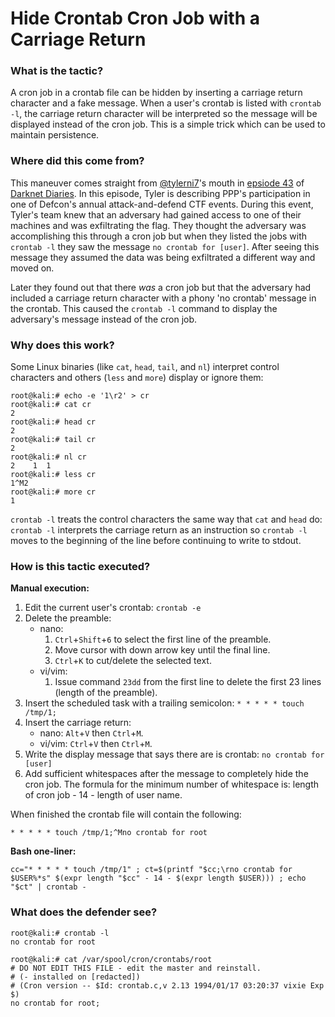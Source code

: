 # Hide Crontab Cron Job with a Carriage Return

### What is the tactic?

A cron job in a crontab file can be hidden by inserting a carriage return character and a fake message. When a user's crontab is listed with `crontab -l`, the carriage return character will be interpreted so the message will be displayed instead of the cron job. This is a simple trick which can be used to maintain persistence.

### Where did this come from?

This maneuver comes straight from [@tylerni7](https://twitter.com/tylerni7)'s mouth in [epsiode 43](https://darknetdiaries.com/episode/43/) of [Darknet Diaries](https://darknetdiaries.com/). In this episode, Tyler is describing PPP's participation in one of Defcon's annual attack-and-defend CTF events. During this event, Tyler's team knew that an adversary had gained access to one of their machines and was exfiltrating the flag. They thought the adversary was accomplishing this through a cron job but when they listed the jobs with `crontab -l` they saw the message `no crontab for [user]`. After seeing this message they assumed the data was being exfiltrated a different way and moved on.

Later they found out that there _was_ a cron job but that the adversary had included a carriage return character with a phony 'no crontab' message in the crontab. This caused the `crontab -l` command to display the adversary's message instead of the cron job. 

### Why does this work?

Some Linux binaries (like `cat`, `head`, `tail`, and `nl`) interpret control characters and others (`less` and `more`) display or ignore them:
```
root@kali:# echo -e '1\r2' > cr
root@kali:# cat cr
2
root@kali:# head cr
2
root@kali:# tail cr
2
root@kali:# nl cr
2    1  1
root@kali:# less cr
1^M2
root@kali:# more cr
1
```

`crontab -l` treats the control characters the same way that `cat` and `head` do: `crontab -l` interprets the carriage return as an instruction so `crontab -l` moves to the beginning of the line before continuing to write to stdout.

### How is this tactic executed?

**Manual execution:**
1. Edit the current user's crontab: `crontab -e`
1. Delete the preamble:
	* nano:
		1. `Ctrl`+`Shift`+`6` to select the first line of the preamble.
		1. Move cursor with down arrow key until the final line.
		1. `Ctrl`+`K` to cut/delete the selected text.
	* vi/vim:
		1. Issue command `23dd` from the first line to delete the first 23 lines (length of the preamble).
1. Insert the scheduled task with a trailing semicolon: `* * * * * touch /tmp/1;`
1. Insert the carriage return:
	* nano: `Alt`+`V` then `Ctrl`+`M`.
	* vi/vim: `Ctrl`+`V` then `Ctrl`+`M`.
1. Write the display message that says there are is crontab: `no crontab for [user]`
1. Add sufficient whitespaces after the message to completely hide the cron job. The formula for the minimum number of whitespace is: length of cron job - 14 - length of user name.

When finished the crontab file will contain the following:
```
* * * * * touch /tmp/1;^Mno crontab for root    
```

**Bash one-liner:**
```
cc="* * * * * touch /tmp/1" ; ct=$(printf "$cc;\rno crontab for $USER%*s" $(expr length "$cc" - 14 - $(expr length $USER))) ; echo "$ct" | crontab -
```

### What does the defender see?
```
root@kali:# crontab -l
no crontab for root    

root@kali:# cat /var/spool/cron/crontabs/root 
# DO NOT EDIT THIS FILE - edit the master and reinstall.
# (- installed on [redacted])
# (Cron version -- $Id: crontab.c,v 2.13 1994/01/17 03:20:37 vixie Exp $)
no crontab for root;    
```